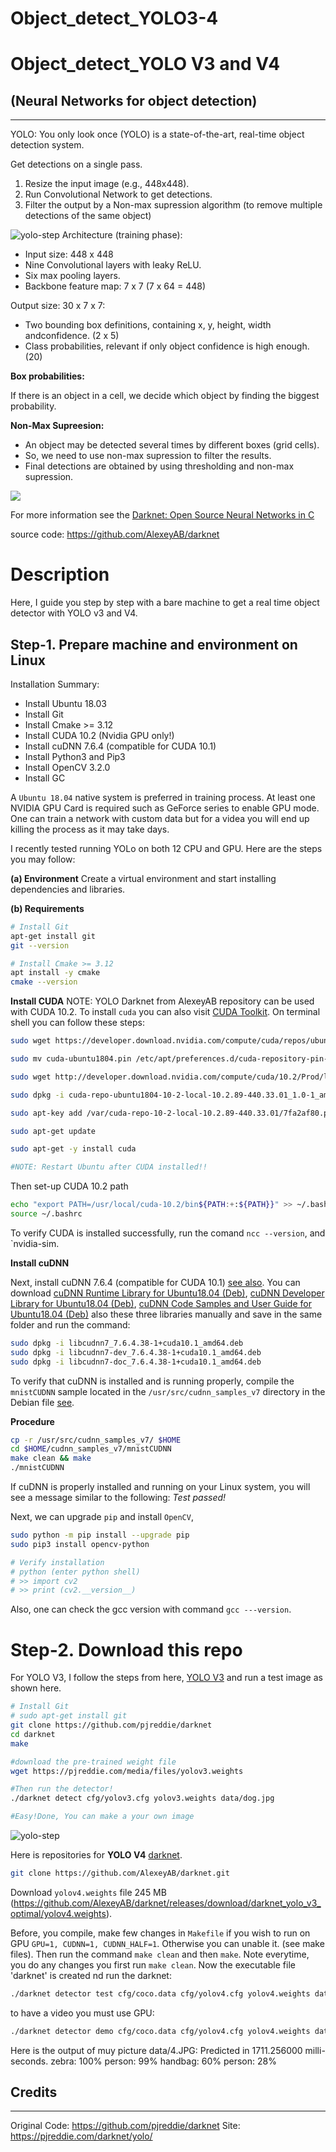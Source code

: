 # Object_detect_YOLO3-4



# Object_detect_YOLO V3 and V4

## (Neural Networks for object detection)
---
YOLO: You only look once (YOLO) is a state-of-the-art, real-time object detection system.

Get detections on a single pass.
1. Resize the input image (e.g., 448x448).
2. Run Convolutional Network to get detections.
3. Filter the output by a Non-max supression algorithm (to remove multiple detections of the same object)

![yolo-step](https://github.com/Foroozani/Object_detect_YOLO3-4/blob/main/images/yolo-steps.png)
Architecture (training phase):

 -   Input size: 448 x 448
 -   Nine Convolutional layers with leaky ReLU.
 -   Six max pooling layers.
-  Backbone feature map: 7 x 7 (7 x 64 = 448)

Output size: 30 x 7 x 7:

- Two bounding box definitions, containing x, y, height, width andconfidence. (2 x 5)
- Class probabilities, relevant if only object confidence is high enough. (20)


**Box probabilities:**

If there is an object in a cell, we decide which object by finding the biggest probability.

**Non-Max Supreesion:**

- An object may be detected several times by different boxes (grid cells).
- So, we need to use non-max supression to filter the results.
- Final detections are obtained by using thresholding and non-max supression.

![](https://github.com/Foroozani/Object_detect_YOLO3-4/blob/main/images/FilterResults.png)




For more information see the [Darknet: Open Source Neural Networks in C](https://pjreddie.com/darknet/) 

source code:  https://github.com/AlexeyAB/darknet



# Description
Here, I guide you step by step with a bare machine to get a real time object detector with YOLO v3 and V4.

## Step-1. Prepare machine and environment on Linux

 Installation Summary:
   * Install Ubuntu 18.03
   * Install Git
   * Install Cmake >= 3.12
   * Install CUDA 10.2 (Nvidia GPU only!)
   * Install cuDNN 7.6.4 (compatible for CUDA 10.1)
   * Install Python3 and Pip3
   * Install OpenCV 3.2.0
   * Install GC

A `Ubuntu 18.04` native system is preferred in training process. At least one NVIDIA GPU Card is required such as GeForce series to enable GPU mode. One can train a network with custom data but for a videa you will end up killing the process as it may take days. 

I recently tested running YOLo on both 12 CPU and GPU. Here are the steps you may follow:

**(a) Environment**
Create a virtual environment and start installing dependencies and libraries.

**(b) Requirements** 

```bash 
# Install Git
apt-get install git
git --version

# Install Cmake >= 3.12
apt install -y cmake
cmake --version
```
**Install CUDA**
NOTE: YOLO Darknet from AlexeyAB repository can be used with CUDA 10.2. To install `cuda` you can also visit [CUDA Toolkit](https://developer.nvidia.com/cuda-toolkit-archive). On terminal shell you can follow these steps:

```bash 
sudo wget https://developer.download.nvidia.com/compute/cuda/repos/ubuntu1804/x86_64/cuda-ubuntu1804.pin

sudo mv cuda-ubuntu1804.pin /etc/apt/preferences.d/cuda-repository-pin-600

sudo wget http://developer.download.nvidia.com/compute/cuda/10.2/Prod/local_installers/cuda-repo-ubuntu1804-10-2-local-10.2.89-440.33.01_1.0-1_amd64.deb

sudo dpkg -i cuda-repo-ubuntu1804-10-2-local-10.2.89-440.33.01_1.0-1_amd64.deb

sudo apt-key add /var/cuda-repo-10-2-local-10.2.89-440.33.01/7fa2af80.pub

sudo apt-get update

sudo apt-get -y install cuda

#NOTE: Restart Ubuntu after CUDA installed!!
```

Then set-up CUDA 10.2 path 

```bash 
echo "export PATH=/usr/local/cuda-10.2/bin${PATH:+:${PATH}}" >> ~/.bashrc
source ~/.bashrc
```
To verify CUDA is installed successfully, run the comand `ncc --version`, and `nvidia-sim.

**Install cuDNN**

Next, install cuDNN 7.6.4 (compatible for CUDA 10.1) [see also](https://www.youtube.com/watch?v=UhuK9ShIpf8). You can download [cuDNN Runtime Library for Ubuntu18.04 (Deb)](https://developer.nvidia.com/rdp/cudnn-archive), [cuDNN Developer Library for Ubuntu18.04 (Deb)](https://developer.nvidia.com/rdp/cudnn-archive), [cuDNN Code Samples and User Guide for Ubuntu18.04 (Deb)]( https://developer.nvidia.com/rdp/cudnn-archive) also these three libraries manually and save in the same folder and run the command:

```bash 
sudo dpkg -i libcudnn7_7.6.4.38-1+cuda10.1_amd64.deb
sudo dpkg -i libcudnn7-dev_7.6.4.38-1+cuda10.1_amd64.deb
sudo dpkg -i libcudnn7-doc_7.6.4.38-1+cuda10.1_amd64.deb
```

To verify that cuDNN is installed and is running properly, compile the `mnistCUDNN` sample located in the `/usr/src/cudnn_samples_v7` directory in the Debian file [see](https://docs.nvidia.com/deeplearning/cudnn/install-guide/index.html#verify).

**Procedure**
```bash 
cp -r /usr/src/cudnn_samples_v7/ $HOME
cd $HOME/cudnn_samples_v7/mnistCUDNN
make clean && make
./mnistCUDNN
```


If cuDNN is properly installed and running on your Linux system, you will see a message similar to the following:
*Test passed!*


Next, we can upgrade `pip` and install `OpenCV`, 

```bash 
sudo python -m pip install --upgrade pip
sudo pip3 install opencv-python

# Verify installation
# python (enter python shell)
# >> import cv2
# >> print (cv2.__version__)
```
Also, one can check the gcc version with command `gcc ---version`. 

# Step-2. Download this repo

For YOLO V3, I follow the steps from here, [YOLO V3](https://pjreddie.com/darknet/yolo/) and run a test image as shown here. 

```bash 
# Install Git 
# sudo apt-get install git
git clone https://github.com/pjreddie/darknet
cd darknet
make

#download the pre-trained weight file
wget https://pjreddie.com/media/files/yolov3.weights 

#Then run the detector!
./darknet detect cfg/yolov3.cfg yolov3.weights data/dog.jpg

#Easy!Done, You can make a your own image 
```
![yolo-step](https://github.com/Foroozani/Object_detect_YOLO3-4/blob/main/images/predictions_yolo3.png)


Here is repositories for **YOLO V4** [darknet](https://github.com/AlexeyAB/darknet). 
```bash 
git clone https://github.com/AlexeyAB/darknet.git

```
Download `yolov4.weights` file 245 MB (https://github.com/AlexeyAB/darknet/releases/download/darknet_yolo_v3_optimal/yolov4.weights). 

Before, you compile, make few changes in `Makefile` if you wish to run on GPU `GPU=1, CUDNN=1, CUDNN_HALF=1`. Otherwise you can unable it. (see make files). Then run the command `make clean` and then `make`. Note everytime, you do any changes you first run `make clean`. Now the executable file 'darknet' is created nd run the darknet:

```bash
./darknet detector test cfg/coco.data cfg/yolov4.cfg yolov4.weights data/dog.jpg
```

to have a video you must use GPU:

```bash 
./darknet detector demo cfg/coco.data cfg/yolov4.cfg yolov4.weights data/***.mp4
```
Here is the output of muy picture 
data/4.JPG: Predicted in 1711.256000 milli-seconds.
zebra: 100%
person: 99%
handbag: 60%
person: 28%


## Credits
---
Original Code: https://github.com/pjreddie/darknet
Site: https://pjreddie.com/darknet/yolo/
